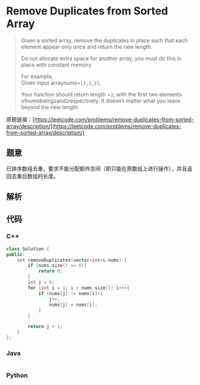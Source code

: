 # Remove Duplicates from Sorted Array

> Given a sorted array, remove the duplicates in place such that each element appear only once and return the new length.
>
> Do not allocate extra space for another array, you must do this in place with constant memory.
>
> For example,  
> Given input arraynums=`[1,1,2]`,
>
> Your function should return length =`2`, with the first two elements ofnumsbeing`1`and`2`respectively. It doesn't matter what you leave beyond the new length.

原题链接：[https://leetcode.com/problems/remove-duplicates-from-sorted-array/description/](https://leetcode.com/problems/remove-duplicates-from-sorted-array/description/)

## 题意

已排序数组去重，要求不能分配额外空间（即只能在原数组上进行操作），并且返回去重后数组的长度。

## 解析

## 代码

### C++

```cpp
class Solution {
public:
    int removeDuplicates(vector<int>& nums) {
        if (nums.size() == 0){
            return 0;
        }
        int j = 0;
        for (int i = 1; i < nums.size(); i++){
            if (nums[j] != nums[i]){
                j++;
                nums[j] = nums[i];
            }
        }

        return j + 1;
    }
};
```

### Java

```java

```

### Python

```py

```



